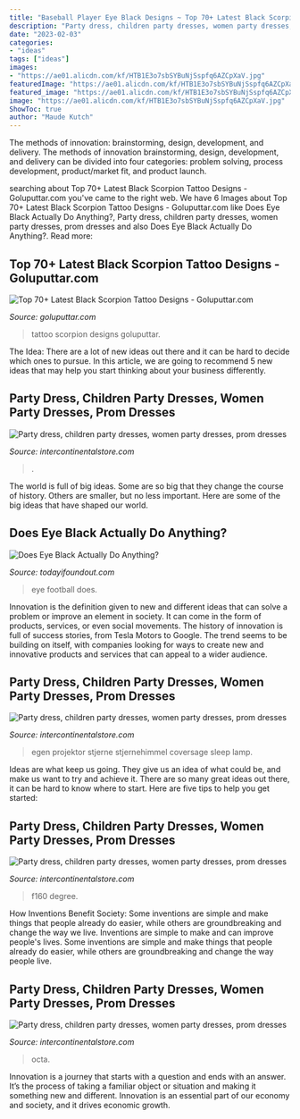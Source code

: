 ```yaml
---
title: "Baseball Player Eye Black Designs ~ Top 70+ Latest Black Scorpion Tattoo Designs"
description: "Party dress, children party dresses, women party dresses, prom dresses"
date: "2023-02-03"
categories:
- "ideas"
tags: ["ideas"]
images:
- "https://ae01.alicdn.com/kf/HTB1E3o7sbSYBuNjSspfq6AZCpXaV.jpg"
featuredImage: "https://ae01.alicdn.com/kf/HTB1E3o7sbSYBuNjSspfq6AZCpXaV.jpg"
featured_image: "https://ae01.alicdn.com/kf/HTB1E3o7sbSYBuNjSspfq6AZCpXaV.jpg"
image: "https://ae01.alicdn.com/kf/HTB1E3o7sbSYBuNjSspfq6AZCpXaV.jpg"
ShowToc: true
author: "Maude Kutch"
---
```



The methods of innovation: brainstorming, design, development, and delivery.
The methods of innovation brainstorming, design, development, and delivery can be divided into four categories: problem solving, process development, product/market fit, and product launch.

	

		
searching about Top 70+ Latest Black Scorpion Tattoo Designs - Goluputtar.com you've came to the right web. We have 6 Images about Top 70+ Latest Black Scorpion Tattoo Designs - Goluputtar.com like Does Eye Black Actually Do Anything?, Party dress, children party dresses, women party dresses, prom dresses and also Does Eye Black Actually Do Anything?. Read more:
		
    
## Top 70+ Latest Black Scorpion Tattoo Designs - Goluputtar.com

<img loading=lazy src="http://www.goluputtar.com/wp-content/uploads/2016/12/48black-scorpio-tattoo-idea.jpg" onerror="this.onerror=null;this.src='https://tse4.mm.bing.net/th?id=OIP.bh5iJt7NRy82fPd5DvsUJQHaLH&amp;pid=15.1';" alt="Top 70+ Latest Black Scorpion Tattoo Designs - Goluputtar.com">

_Source: goluputtar.com_

>tattoo scorpion designs goluputtar. 

	

The Idea:
There are a lot of new ideas out there and it can be hard to decide which ones to pursue. In this article, we are going to recommend 5 new ideas that may help you start thinking about your business differently.

    
## Party Dress, Children Party Dresses, Women Party Dresses, Prom Dresses

<img loading=lazy src="https://ae01.alicdn.com/kf/HTB1s3qnKFXXXXc2XFXXq6xXFXXXL/2020-Hot-Sell-Men-Dress-Watch-QUartz-UWOOD-Mens-Wooden-Watch-Wood-Wrist-Watches-men-Natural.jpg_640x640.jpg" onerror="this.onerror=null;this.src='https://tse1.mm.bing.net/th?id=OIP.WojlFHLAoAuT_lh0azlrPQAAAA&amp;pid=15.1';" alt="Party dress, children party dresses, women party dresses, prom dresses">

_Source: intercontinentalstore.com_

>. 

	

The world is full of big ideas. Some are so big that they change the course of history. Others are smaller, but no less important. Here are some of the big ideas that have shaped our world.

    
## Does Eye Black Actually Do Anything?

<img loading=lazy src="http://www.todayifoundout.com/wp-content/uploads/2013/02/football-player11.jpg" onerror="this.onerror=null;this.src='https://tse2.mm.bing.net/th?id=OIP.I1KvujgjS0iq0jGX-hklRwHaGc&amp;pid=15.1';" alt="Does Eye Black Actually Do Anything?">

_Source: todayifoundout.com_

>eye football does. 

	

Innovation is the definition given to new and different ideas that can solve a problem or improve an element in society. It can come in the form of products, services, or even social movements. The history of innovation is full of success stories, from Tesla Motors to Google. The trend seems to be building on itself, with companies looking for ways to create new and innovative products and services that can appeal to a wider audience.

    
## Party Dress, Children Party Dresses, Women Party Dresses, Prom Dresses

<img loading=lazy src="https://ae01.alicdn.com/kf/HTB1yi3fpXuWBuNjSszbq6AS7FXaq/Coversage-Rotating-Night-Light-Projector-Spin-Starry-Sky-Star-Master-Children-Kids-Baby-Sleep-Romantic-Led.jpg_640x640.jpg" onerror="this.onerror=null;this.src='https://tse4.mm.bing.net/th?id=OIP.1x8KYZcnzieUJeORe-n4FQHaHa&amp;pid=15.1';" alt="Party dress, children party dresses, women party dresses, prom dresses">

_Source: intercontinentalstore.com_

>egen projektor stjerne stjernehimmel coversage sleep lamp. 

	

Ideas are what keep us going. They give us an idea of what could be, and make us want to try and achieve it. There are so many great ideas out there, it can be hard to know where to start. Here are five tips to help you get started: 

    
## Party Dress, Children Party Dresses, Women Party Dresses, Prom Dresses

<img loading=lazy src="https://ae01.alicdn.com/kf/HTB1E3o7sbSYBuNjSspfq6AZCpXaV.jpg" onerror="this.onerror=null;this.src='https://tse3.mm.bing.net/th?id=OIP.NjJov2G-eT1AZmA1Tn479wHaKg&amp;pid=15.1';" alt="Party dress, children party dresses, women party dresses, prom dresses">

_Source: intercontinentalstore.com_

>f160 degree. 

	

How Inventions Benefit Society: Some inventions are simple and make things that people already do easier, while others are groundbreaking and change the way we live.
Inventions are simple to make and can improve people's lives. Some inventions are simple and make things that people already do easier, while others are groundbreaking and change the way people live.

    
## Party Dress, Children Party Dresses, Women Party Dresses, Prom Dresses

<img loading=lazy src="https://ae01.alicdn.com/kf/HTB10QTrVQvoK1RjSZFwq6AiCFXaa.jpg" onerror="this.onerror=null;this.src='https://tse2.mm.bing.net/th?id=OIP.GnnnMtVLYtAWF7z76Il2sgHaKd&amp;pid=15.1';" alt="Party dress, children party dresses, women party dresses, prom dresses">

_Source: intercontinentalstore.com_

>octa. 

	

Innovation is a journey that starts with a question and ends with an answer. It’s the process of taking a familiar object or situation and making it something new and different. Innovation is an essential part of our economy and society, and it drives economic growth.

